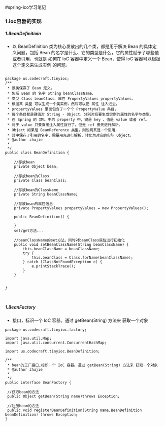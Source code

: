 #spring-ico学习笔记

### 1.ioc容器的实现
##### 1.BeanDefinitioin
* 以 BeanDefinition 类为核心发散出的几个类，都是用于解决 Bean 的具体定义问题，包括 Bean 的名字是什么、它的类型是什么，它的属性赋予了哪些值或者引用，也就是 如何在 IoC 容器中定义一个 Bean，使得 IoC 容器可以根据这个定义来生成实例 的问题。

```

package us.codecraft.tinyioc;
/**
 * 该类保存了 Bean 定义。
 * 包括 Bean 的 名字 String beanClassName、
 * 类型 Class beanClass、属性 PropertyValues propertyValues。
 * 根据其 类型 可以生成一个类实例，然后可以把 属性 注入进去。
 * propertyValues 里面包含了一个个 PropertyValue 条目，
 * 每个条目都是键值对 String - Object，分别对应要生成实例的属性的名字与类型。
 * 在 Spring 的 XML 中的 property 中，键是 key ，值是 value 或者 ref。
 * 对于 value 只要直接注入属性就行了，但是 ref 要先进行解析。
 * Object 如果是 BeanReference 类型，则说明其是一个引用，
 * 其中保存了引用的名字，需要用先进行解析，转化为对应的实际 Object。
 * @author zhujie
 *
 */
public class BeanDefinition {

	//存放bean
	private Object bean;
	
	//存放bean的Class
	private Class beanClass;
	
	//存放bean的ClassName
	private String beanClassName;
	
	//存放bean的属性信息
	private PropertyValues propertyValues = new PropertyValues();
	
	public BeanDefinition() {
		
	}
	set/get方法...
	
	//beanClassName的set方法，同时对beanClass属性进行初始化
	public void setBeanClassName(String beanClassName) {
		this.beanClassName = beanClassName;
		try {
			this.beanClass = Class.forName(beanClassName);
		} catch (ClassNotFoundException e) {
			e.printStackTrace();
		}
	}
	
	
}



```

##### 1.BeanFactory
* 接口，标识一个 IoC 容器。通过 getBean(String) 方法来 获取一个对象

```
package us.codecraft.tinyioc.factory;

import java.util.Map;
import java.util.concurrent.ConcurrentHashMap;

import us.codecraft.tinyioc.BeanDefinition;

/**
 * bean的工厂接口,标识一个 IoC 容器。通过 getBean(String) 方法来 获取一个对象
 * @author zhujie
 *
 */
public interface BeanFactory {
 
 //获取bean的方法
 public Object getBean(String name)throws Exception;
 
 //注册bean的方法
 public void registerBeanDefinition(String name,BeanDefinition beanDefinition) throws Exception;
}
```











